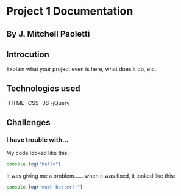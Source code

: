 # Project 1 Documentation
## By J. Mitchell Paoletti 


## Introcution

Explain what your project even is here, what does it do, etc. 

## Technologies used

-HTML
-CSS
-JS
-jQuery

## Challenges

### I have trouble with...

My code looked like this:

```js
console.log("hello")
```

It was giving me a problem...... when it was fixed, it looked like this:

```js
console.log("much better!!")
```



